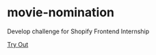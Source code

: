 # movie-nomination
Develop challenge for Shopify Frontend Internship

[Try Out](https://movie-nominate.herokuapp.com/)
